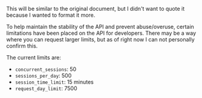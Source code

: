 This will be similar to the original document, but I didn't want to quote it because I wanted to format it more.

To help maintain the stability of the API and prevent abuse/overuse, certain limitations have been placed on the API for developers. There may be a way where you can request larger limits, but as of right now I can not personally confirm this.

The current limits are:
- `concurrent_sessions`:  50
- `sessions_per_day`: 500
- `session_time_limit`:  15 minutes
- `request_day_limit`:  7500

